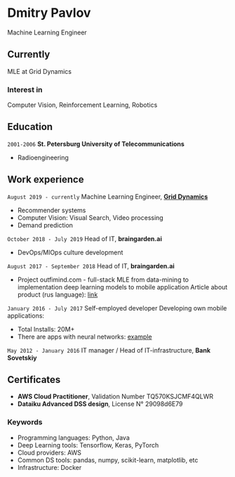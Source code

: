 
# Dmitry Pavlov
Machine Learning Engineer

## Currently
MLE at Grid Dynamics

### Interest in
Computer Vision, Reinforcement Learning, Robotics

## Education
`2001-2006`
__St.  Petersburg University of Telecommunications__
* Radioengineering

## Work experience
`August 2019 - currently`
Machine Learning Engineer, [__Grid Dynamics__](https://www.griddynamics.com/)
* Recommender systems
* Computer Vision: Visual Search, Video processing
* Demand prediction

`October 2018 - July 2019`
Head of IT, __braingarden.ai__
* DevOps/MlOps culture development

`August 2017 - September 2018`
Head of IT, __braingarden.ai__
* Project outfimind.com - full-stack MLE from data-mining to implementation deep learning models to mobile application
Article about product (rus language): [link](https://vc.ru/tribuna/38102-taymlayn-outfitmind)

`January 2016 - July 2017`
Self-employed developer
Developing own mobile applications:
* Total Installs: 20M+
* There are apps with neural networks: [example](https://github.com/deerslab/quickdraw)

`May 2012 - January 2016`
IT manager / Head of IT-infrastructure, __Bank Sovetskiy__

## Certificates
* __AWS Cloud Practitioner__, Validation Number TQ570KSJCMF4QLWR
* __Dataiku Advanced DSS design__, License N° 29098d6E79

### Keywords
* Programming languages: Python, Java
* Deep Learning tools: Tensorflow, Keras, PyTorch
* Cloud providers: AWS
* Common DS tools: pandas, numpy, scikit-learn, matplotlib, etc
* Infrastructure: Docker